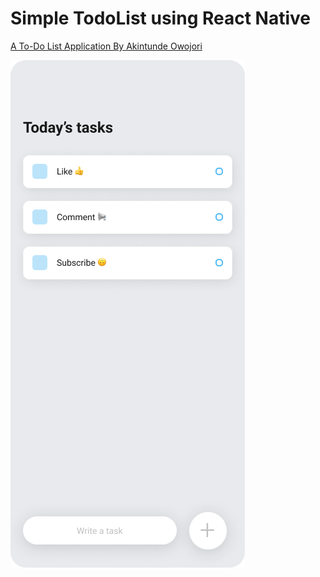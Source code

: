 # Simple TodoList using React Native
<p>
  <a href="https://twitter.com/oneboyfromife/">A To-Do List Application By Akintunde Owojori</a>
</p>
<img src="./mockup.png" />

